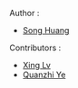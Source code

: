Author :

- [Song Huang](https://github.com/dr-guangtou)

Contributors :

- [Xing Lv](https://github.com/xinglunju)
- [Quanzhi Ye](https://github.com/Yeqzids)
